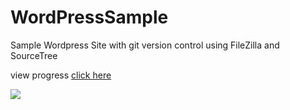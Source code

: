 # WordPressSample
Sample Wordpress Site with git version control using FileZilla and SourceTree

view progress <a href="http://www.countryboycreations.com/wordpress/" target="_blank">click here</a>

![](http://www.countryboycreations.com/wordpress/wp-content/themes/alpha-store/screenshot.png)

